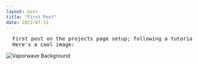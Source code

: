 ```yaml
---
layout: post
title: "First Post"
date: 2023-07-13
---
```


<pre>
  First post on the projects page setup; following a tutorial to create a foundation for my website.
  Here's a cool image:
</pre>

<img src="/hodginsjacob/images/Vaporwave Background.jpg" alt="Vaporwave Background">
